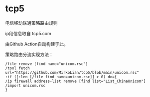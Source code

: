 # tcp5
电信移动联通策略路由规则

ip段信息取自 tcp5.com

由Github Action自动构建于此。

策略路由分流实现方法：
```
/file remove [find name="unicom.rsc"]
/tool fetch url="https://github.com/MirkoLian/tcp5/blob/main/unicom.rsc"
:if ([:len [/file find name=unicom.rsc]] > 0) do={
/ip firewall address-list remove [find list="List_ChinaUnicom"]
/import unicom.rsc
}
```

